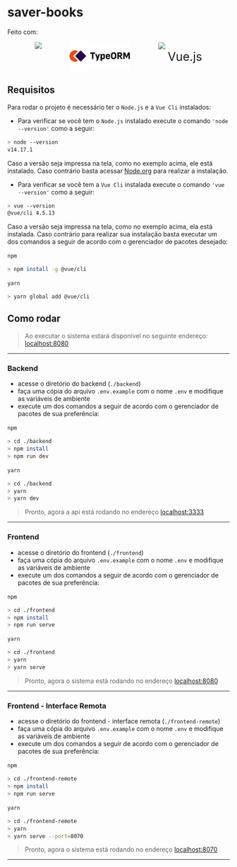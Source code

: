 # saver-books

Feito com:

<div
  style="display: flex; justify-content: space-evenly; margin-bottom: 20px;"
>
  <a
    href="https://nodejs.org/"
  >
    <img
      height="64"
      src="https://nodejs.org/static/images/logo.svg"
    ></img>
  </a>
  <a
    href="https://typeorm.io/"
  >
    <img
      style="background-color: rgba(255, 255, 255); border-radius: 5px;"
      height="64"
      src="https://raw.githubusercontent.com/typeorm/typeorm/master/resources/logo_big.png"
    ></img>
  </a>
  <a
    href="https://v3.vuejs.org/"
    style="display: flex; align-items: center; text-decoration: none; color: inherit;"
  >
    <img
      height="64"
      src="https://v3.vuejs.org/logo.png"
    ></img>
    <p
      style="margin: 0; margin-left: 6px; font-size: 20pt;"
    >Vue.js</p>
  </a>
</div>

## Requisitos

Para rodar o projeto é necessário ter o `Node.js` e a `Vue Cli` instalados:

- Para verificar se você tem o `Node.js` instalado execute o comando `'node --version'` como a seguir:

```bash
> node --version
v14.17.1
```

Caso a versão seja impressa na tela, como no exemplo acima, ele está instalado. Caso contrário basta acessar [Node.org](https://nodejs.org/en/) para realizar a instalação.

- Para verificar se você tem a `Vue Cli` instalada execute o comando `'vue --version'` como a seguir:

```bash
> vue --version
@vue/cli 4.5.13
```

Caso a versão seja impressa na tela, como no exemplo acima, ela está instalada. Caso contrário para realizar sua instalação basta executar um dos comandos a seguir de acordo com o gerenciador de pacotes desejado:

`npm`

```bash
> npm install -g @vue/cli
```

`yarn`

```bash
> yarn global add @vue/cli
```

## Como rodar

> Ao executar o sistema estará disponível no seguinte endereço: [localhost:8080](http://localhost:8080/)

---

### Backend

- acesse o diretório do backend (`./backend`)
- faça uma cópia do arquivo `.env.example` com o nome `.env` e modifique as variáveis de ambiente
- execute um dos comandos a seguir de acordo com o gerenciador de pacotes de sua preferência:

`npm`

```bash
> cd ./backend
> npm install
> npm run dev
```

`yarn`

```bash
> cd ./backend
> yarn
> yarn dev
```

> Pronto, agora a api está rodando no endereço [localhost:3333](http://localhost:3333/)

---

### Frontend

- acesse o diretório do frontend (`./frontend`)
- faça uma cópia do arquivo `.env.example` com o nome `.env` e modifique as variáveis de ambiente
- execute um dos comandos a seguir de acordo com o gerenciador de pacotes de sua preferência:

`npm`

```bash
> cd ./frontend
> npm install
> npm run serve
```

`yarn`

```bash
> cd ./frontend
> yarn
> yarn serve
```

> Pronto, agora o sistema está rodando no endereço [localhost:8080](http://localhost:8080/)

---

### Frontend - Interface Remota

- acesse o diretório do frontend - interface remota (`./frontend-remote`)
- faça uma cópia do arquivo `.env.example` com o nome `.env` e modifique as variáveis de ambiente
- execute um dos comandos a seguir de acordo com o gerenciador de pacotes de sua preferência:

`npm`

```bash
> cd ./frontend-remote
> npm install
> npm run serve
```

`yarn`

```bash
> cd ./frontend-remote
> yarn
> yarn serve --port=8070
```

> Pronto, agora o sistema está rodando no endereço [localhost:8070](http://localhost:8070/)

---
